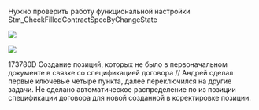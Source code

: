 
Нужно проверить работу функциональной настройки Stm_CheckFilledContractSpecByChangeState

![](cdpPoc7qqF.png)

![](Ошибки%20по%20корректировке.jpg)

173780D Создание позиций, которых не было в первоначальном документе в связке со спецификацией договора
// Андрей сделал первые ключевые четыре пункта, далее переключился на другие задачи. Не сделано автоматическое распределение по из позиции спецификации договора для новой созданной в коректировке позиции.